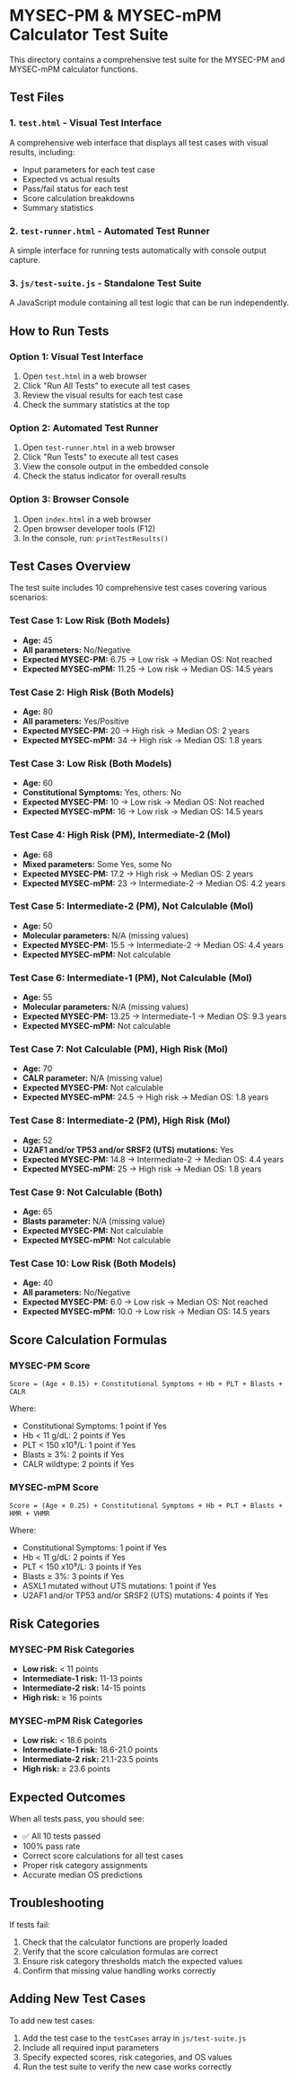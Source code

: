 # MYSEC-PM & MYSEC-mPM Calculator Test Suite

This directory contains a comprehensive test suite for the MYSEC-PM and MYSEC-mPM calculator functions.

## Test Files

### 1. `test.html` - Visual Test Interface
A comprehensive web interface that displays all test cases with visual results, including:
- Input parameters for each test case
- Expected vs actual results
- Pass/fail status for each test
- Score calculation breakdowns
- Summary statistics

### 2. `test-runner.html` - Automated Test Runner
A simple interface for running tests automatically with console output capture.

### 3. `js/test-suite.js` - Standalone Test Suite
A JavaScript module containing all test logic that can be run independently.

## How to Run Tests

### Option 1: Visual Test Interface
1. Open `test.html` in a web browser
2. Click "Run All Tests" to execute all test cases
3. Review the visual results for each test case
4. Check the summary statistics at the top

### Option 2: Automated Test Runner
1. Open `test-runner.html` in a web browser
2. Click "Run Tests" to execute all test cases
3. View the console output in the embedded console
4. Check the status indicator for overall results

### Option 3: Browser Console
1. Open `index.html` in a web browser
2. Open browser developer tools (F12)
3. In the console, run: `printTestResults()`

## Test Cases Overview

The test suite includes 10 comprehensive test cases covering various scenarios:

### Test Case 1: Low Risk (Both Models)
- **Age:** 45
- **All parameters:** No/Negative
- **Expected MYSEC-PM:** 6.75 → Low risk → Median OS: Not reached
- **Expected MYSEC-mPM:** 11.25 → Low risk → Median OS: 14.5 years

### Test Case 2: High Risk (Both Models)
- **Age:** 80
- **All parameters:** Yes/Positive
- **Expected MYSEC-PM:** 20 → High risk → Median OS: 2 years
- **Expected MYSEC-mPM:** 34 → High risk → Median OS: 1.8 years

### Test Case 3: Low Risk (Both Models)
- **Age:** 60
- **Constitutional Symptoms:** Yes, others: No
- **Expected MYSEC-PM:** 10 → Low risk → Median OS: Not reached
- **Expected MYSEC-mPM:** 16 → Low risk → Median OS: 14.5 years

### Test Case 4: High Risk (PM), Intermediate-2 (Mol)
- **Age:** 68
- **Mixed parameters:** Some Yes, some No
- **Expected MYSEC-PM:** 17.2 → High risk → Median OS: 2 years
- **Expected MYSEC-mPM:** 23 → Intermediate-2 → Median OS: 4.2 years

### Test Case 5: Intermediate-2 (PM), Not Calculable (Mol)
- **Age:** 50
- **Molecular parameters:** N/A (missing values)
- **Expected MYSEC-PM:** 15.5 → Intermediate-2 → Median OS: 4.4 years
- **Expected MYSEC-mPM:** Not calculable

### Test Case 6: Intermediate-1 (PM), Not Calculable (Mol)
- **Age:** 55
- **Molecular parameters:** N/A (missing values)
- **Expected MYSEC-PM:** 13.25 → Intermediate-1 → Median OS: 9.3 years
- **Expected MYSEC-mPM:** Not calculable

### Test Case 7: Not Calculable (PM), High Risk (Mol)
- **Age:** 70
- **CALR parameter:** N/A (missing value)
- **Expected MYSEC-PM:** Not calculable
- **Expected MYSEC-mPM:** 24.5 → High risk → Median OS: 1.8 years

### Test Case 8: Intermediate-2 (PM), High Risk (Mol)
- **Age:** 52
- **U2AF1 and/or TP53 and/or SRSF2 (UTS) mutations:** Yes
- **Expected MYSEC-PM:** 14.8 → Intermediate-2 → Median OS: 4.4 years
- **Expected MYSEC-mPM:** 25 → High risk → Median OS: 1.8 years

### Test Case 9: Not Calculable (Both)
- **Age:** 65
- **Blasts parameter:** N/A (missing value)
- **Expected MYSEC-PM:** Not calculable
- **Expected MYSEC-mPM:** Not calculable

### Test Case 10: Low Risk (Both Models)
- **Age:** 40
- **All parameters:** No/Negative
- **Expected MYSEC-PM:** 6.0 → Low risk → Median OS: Not reached
- **Expected MYSEC-mPM:** 10.0 → Low risk → Median OS: 14.5 years

## Score Calculation Formulas

### MYSEC-PM Score
```
Score = (Age × 0.15) + Constitutional Symptoms + Hb + PLT + Blasts + CALR
```
Where:
- Constitutional Symptoms: 1 point if Yes
- Hb < 11 g/dL: 2 points if Yes
- PLT < 150 x10⁹/L: 1 point if Yes
- Blasts ≥ 3%: 2 points if Yes
- CALR wildtype: 2 points if Yes

### MYSEC-mPM Score
```
Score = (Age × 0.25) + Constitutional Symptoms + Hb + PLT + Blasts + HMR + VHMR
```
Where:
- Constitutional Symptoms: 1 point if Yes
- Hb < 11 g/dL: 2 points if Yes
- PLT < 150 x10⁹/L: 3 points if Yes
- Blasts ≥ 3%: 3 points if Yes
- ASXL1 mutated without UTS mutations: 1 point if Yes
- U2AF1 and/or TP53 and/or SRSF2 (UTS) mutations: 4 points if Yes

## Risk Categories

### MYSEC-PM Risk Categories
- **Low risk:** < 11 points
- **Intermediate-1 risk:** 11-13 points
- **Intermediate-2 risk:** 14-15 points
- **High risk:** ≥ 16 points

### MYSEC-mPM Risk Categories
- **Low risk:** < 18.6 points
- **Intermediate-1 risk:** 18.6-21.0 points
- **Intermediate-2 risk:** 21.1-23.5 points
- **High risk:** ≥ 23.6 points

## Expected Outcomes

When all tests pass, you should see:
- ✅ All 10 tests passed
- 100% pass rate
- Correct score calculations for all test cases
- Proper risk category assignments
- Accurate median OS predictions

## Troubleshooting

If tests fail:
1. Check that the calculator functions are properly loaded
2. Verify that the score calculation formulas are correct
3. Ensure risk category thresholds match the expected values
4. Confirm that missing value handling works correctly

## Adding New Test Cases

To add new test cases:
1. Add the test case to the `testCases` array in `js/test-suite.js`
2. Include all required input parameters
3. Specify expected scores, risk categories, and OS values
4. Run the test suite to verify the new case works correctly 
